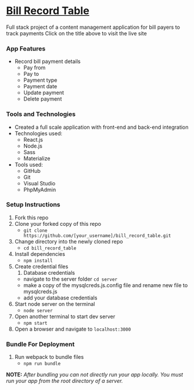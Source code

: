 # <a href="https://kyliechao.com/bill-record-table" target="_blank">Bill Record Table</a>
Full stack project of a content management application for bill payers to track payments
Click on the title above to visit the live site

### App Features

- Record bill payment details
  - Pay from
  - Pay to
  - Payment type
  - Payment date
  - Update payment
  - Delete payment

### Tools and Technologies

- Created a full scale application with front-end and back-end integration
- Technologies used:
   - React.js
   - Node.js
   - Sass
   - Materialize
- Tools used:
   - GitHub
   - Git
   - Visual Studio
   - PhpMyAdmin

### Setup Instructions

1. Fork this repo
1. Clone your forked copy of this repo
   - `git clone https://github.com/[your_username]/bill_record_table.git`
1. Change directory into the newly cloned repo
   - `cd bill_record_table`
1. Install dependencies 
   - `npm install`
1. Create credential files
   1. Database credentials
    - navigate to the server folder `cd server`
    - make a copy of the mysqlcreds.js.config file and rename new file to mysqlcreds.js
    - add your database credentials
1. Start node server on the terminal
   - `node server`
1. Open another terminal to start dev server
   - `npm start`
1. Open a browser and navigate to `localhost:3000`

### Bundle For Deployment

1. Run webpack to bundle files
   - `npm run bundle`

**NOTE:** *After bundling you can not directly run your app locally. You must run your app from the root directory of a server.*